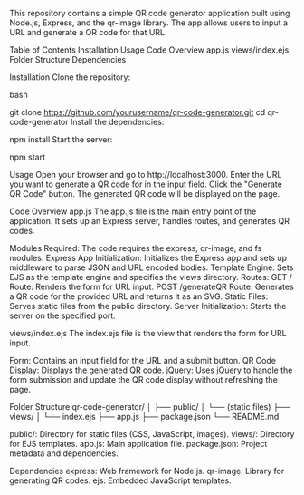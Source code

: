 This repository contains a simple QR code generator application built using Node.js, Express, and the qr-image library. The app allows users to input a URL and generate a QR code for that URL.

Table of Contents
Installation
Usage
Code Overview
app.js
views/index.ejs
Folder Structure
Dependencies

Installation
Clone the repository:

bash

git clone https://github.com/yourusername/qr-code-generator.git
cd qr-code-generator
Install the dependencies:


npm install
Start the server:


npm start

Usage
Open your browser and go to http://localhost:3000.
Enter the URL you want to generate a QR code for in the input field.
Click the "Generate QR Code" button.
The generated QR code will be displayed on the page.


Code Overview
app.js
The app.js file is the main entry point of the application. It sets up an Express server, handles routes, and generates QR codes.

Modules Required: The code requires the express, qr-image, and fs modules.
Express App Initialization: Initializes the Express app and sets up middleware to parse JSON and URL encoded bodies.
Template Engine: Sets EJS as the template engine and specifies the views directory.
Routes:
GET / Route: Renders the form for URL input.
POST /generateQR Route: Generates a QR code for the provided URL and returns it as an SVG.
Static Files: Serves static files from the public directory.
Server Initialization: Starts the server on the specified port.


views/index.ejs
The index.ejs file is the view that renders the form for URL input.

Form: Contains an input field for the URL and a submit button.
QR Code Display: Displays the generated QR code.
jQuery: Uses jQuery to handle the form submission and update the QR code display without refreshing the page.


Folder Structure
qr-code-generator/
│
├── public/
│   └── (static files)
├── views/
│   └── index.ejs
├── app.js
├── package.json
└── README.md

public/: Directory for static files (CSS, JavaScript, images).
views/: Directory for EJS templates.
app.js: Main application file.
package.json: Project metadata and dependencies.


Dependencies
express: Web framework for Node.js.
qr-image: Library for generating QR codes.
ejs: Embedded JavaScript templates.
